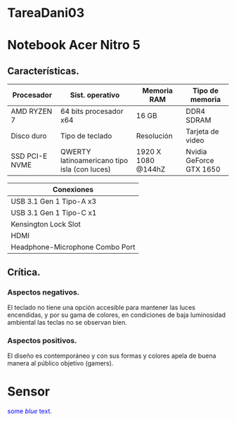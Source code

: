 # TareaDani03

# Notebook Acer Nitro 5

## Características.

| Procesador | Sist. operativo | Memoria RAM | Tipo de memoria |                            
|----------- |---------------- |--------- |-------------- |                                 
| AMD RYZEN 7 | 64 bits procesador x64 | 16 GB | DDR4 SDRAM |                                           
| Disco duro | Tipo de teclado | Resolución |Tarjeta de video |                                  
| SSD PCI-E NVME | QWERTY latinoamericano tipo isla (con luces) | 1920 X 1080 @144hZ | Nvidia GeForce GTX 1650 |            

| Conexiones     |
|----------- |
| USB 3.1 Gen 1 Tipo-A x3 |
| USB 3.1 Gen 1 Tipo-C x1 |
| Kensington Lock Slot |
| HDMI |   
| Headphone-Microphone Combo Port |

## Crítica.

### Aspectos negativos.

El teclado no tiene una opción accesible para mantener las luces encendidas, y por su gama de colores, en condiciones de baja luminosidad ambiental las teclas no se observan bien.

### Aspectos positivos.

El diseño es contemporáneo y con sus formas y colores apela de buena manera al público objetivo (gamers).

# Sensor

<span style="color:blue">some *blue* text</span>.

